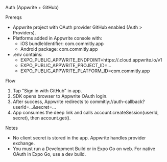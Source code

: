 Auth (Appwrite + GitHub)

Prereqs
- Appwrite project with OAuth provider GitHub enabled (Auth > Providers).
- Platforms added in Appwrite console with:
  - iOS bundleIdentifier: com.commitly.app
  - Android package: com.commitly.app
- .env contains:
  - EXPO_PUBLIC_APPWRITE_ENDPOINT=https://<region>.cloud.appwrite.io/v1
  - EXPO_PUBLIC_APPWRITE_PROJECT_ID=...
  - EXPO_PUBLIC_APPWRITE_PLATFORM_ID=com.commitly.app

Flow
1) Tap "Sign in with GitHub" in app.
2) SDK opens browser to Appwrite OAuth login.
3) After success, Appwrite redirects to commitly://auth-callback?userId=...&secret=...
4) App consumes the deep link and calls account.createSession(userId, secret), then account.get().

Notes
- No client secret is stored in the app. Appwrite handles provider exchange.
- You must run a Development Build or in Expo Go on web. For native OAuth in Expo Go, use a dev build.
